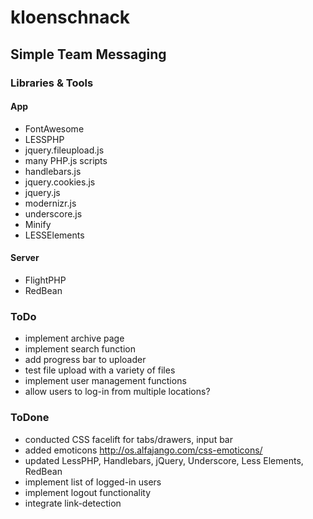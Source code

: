 # kloenschnack

## Simple Team Messaging

### Libraries & Tools

#### App

* FontAwesome
* LESSPHP
* jquery.fileupload.js
* many PHP.js scripts
* handlebars.js
* jquery.cookies.js
* jquery.js
* modernizr.js
* underscore.js
* Minify
* LESSElements

#### Server

* FlightPHP
* RedBean

### ToDo

* implement archive page
* implement search function
* add progress bar to uploader
* test file upload with a variety of files
* implement user management functions
* allow users to log-in from multiple locations?

### ToDone

* conducted CSS facelift for tabs/drawers, input bar
* added emoticons http://os.alfajango.com/css-emoticons/
* updated LessPHP, Handlebars, jQuery, Underscore, Less Elements, RedBean
* implement list of logged-in users
* implement logout functionality
* integrate link-detection

